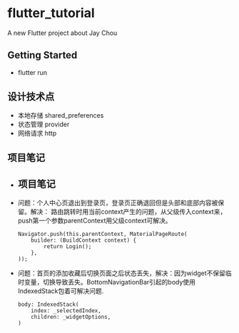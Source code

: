 # flutter_tutorial

A new Flutter project about Jay Chou

## Getting Started
- flutter run

## 设计技术点
- 本地存储  shared_preferences
- 状态管理 provider
- 网络请求 http
## 项目笔记
- ## 项目笔记
- 问题：个人中心页退出到登录页，登录页正确退回但是头部和底部内容被保留。解决：
路由跳转时用当前context产生的问题，从父级传入context来，push第一个参数parentContext用父级context可解决。
    ```
    Navigator.push(this.parentContext, MaterialPageRoute(
        builder: (BuildContext context) {
            return Login();
        },
    ));
    ```
- 问题：首页的添加收藏后切换页面之后状态丢失，解决：因为widget不保留临时变量，切换导致丢失。BottomNavigationBar引起的body使用IndexedStack包着可解决问题.
    ```
    body: IndexedStack(
        index: _selectedIndex,
        children: _widgetOptions,
    )
    ```
